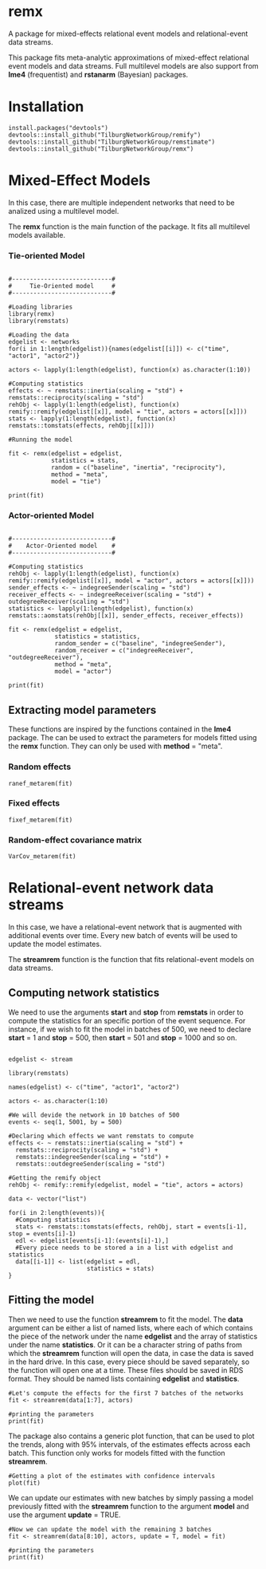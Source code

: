 # remx
A package for mixed-effects relational event models and relational-event data streams. 

This package fits meta-analytic approximations of mixed-effect relational event models and data streams. Full multilevel models are also support from **lme4** (frequentist) and **rstanarm** (Bayesian) packages. 

# Installation 
```r{}
install.packages("devtools")
devtools::install_github("TilburgNetworkGroup/remify") 
devtools::install_github("TilburgNetworkGroup/remstimate")
devtools::install_github("TilburgNetworkGroup/remx")
```

# Mixed-Effect Models

In this case, there are multiple independent networks that need to be analized using a multilevel model.

The **remx** function is the main function of the package. It fits all multilevel models available.

### Tie-oriented Model

```r{}

#----------------------------#
#     Tie-Oriented model     #
#----------------------------#

#Loading libraries
library(remx)
library(remstats)

#Loading the data
edgelist <- networks
for(i in 1:length(edgelist)){names(edgelist[[i]]) <- c("time", "actor1", "actor2")}

actors <- lapply(1:length(edgelist), function(x) as.character(1:10))

#Computing statistics
effects <- ~ remstats::inertia(scaling = "std") + remstats::reciprocity(scaling = "std")
rehObj <- lapply(1:length(edgelist), function(x) remify::remify(edgelist[[x]], model = "tie", actors = actors[[x]]))
stats <- lapply(1:length(edgelist), function(x) remstats::tomstats(effects, rehObj[[x]]))

#Running the model

fit <- remx(edgelist = edgelist,
            statistics = stats,
            random = c("baseline", "inertia", "reciprocity"),
            method = "meta",
            model = "tie")

print(fit)

```

### Actor-oriented Model

```r{}

#----------------------------#
#    Actor-Oriented model    #
#----------------------------#

#Computing statistics
rehObj <- lapply(1:length(edgelist), function(x) remify::remify(edgelist[[x]], model = "actor", actors = actors[[x]]))
sender_effects <- ~ indegreeSender(scaling = "std")
receiver_effects <- ~ indegreeReceiver(scaling = "std") + outdegreeReceiver(scaling = "std")
statistics <- lapply(1:length(edgelist), function(x) remstats::aomstats(rehObj[[x]], sender_effects, receiver_effects))

fit <- remx(edgelist = edgelist,
             statistics = statistics,
             random_sender = c("baseline", "indegreeSender"),
             random_receiver = c("indegreeReceiver", "outdegreeReceiver"),
             method = "meta",
             model = "actor")

print(fit)

```

## Extracting model parameters

These functions are inspired by the functions contained in the **lme4** package. The can be used to extract the parameters for models fitted using the **remx** function. They can only be used with **method** = "meta".

### Random effects

```r{}
ranef_metarem(fit)
```

### Fixed effects

```r{}
fixef_metarem(fit)
```

### Random-effect covariance matrix

```r{}
VarCov_metarem(fit)
```

# Relational-event network data streams

In this case, we have a relational-event network that is augmented with additional events over time. Every new batch of events will be used to update the model estimates. 

The **streamrem** function is the function that fits relational-event models on data streams.

## Computing network statistics

We need to use the arguments **start** and **stop** from **remstats** in order to compute the statistics for an specific portion of the event sequence. For instance, if we wish to fit the model in batches of 500, we need to declare **start** = 1 and **stop** = 500, then **start** = 501 and **stop** = 1000 and so on.

```r{}

edgelist <- stream

library(remstats)

names(edgelist) <- c("time", "actor1", "actor2")

actors <- as.character(1:10)

#We will devide the network in 10 batches of 500
events <- seq(1, 5001, by = 500)

#Declaring which effects we want remstats to compute
effects <- ~ remstats::inertia(scaling = "std") + 
  remstats::reciprocity(scaling = "std") + 
  remstats::indegreeSender(scaling = "std") +
  remstats::outdegreeSender(scaling = "std")

#Getting the remify object
rehObj <- remify::remify(edgelist, model = "tie", actors = actors)

data <- vector("list")

for(i in 2:length(events)){
  #Computing statistics
  stats <- remstats::tomstats(effects, rehObj, start = events[i-1], stop = events[i]-1)
  edl <- edgelist[events[i-1]:(events[i]-1),]
  #Every piece needs to be stored a in a list with edgelist and statistics
  data[[i-1]] <- list(edgelist = edl,
                      statistics = stats)
}

```

## Fitting the model

Then we need to use the function **streamrem** to fit the model. The **data** argument can be either a list of named lists, where each of which contains the piece of the network under the name **edgelist** and the array of statistics under the name **statistics**. Or it can be a character string of paths from which the **streamrem** function will open the data, in case the data is saved in the hard drive. In this case, every piece should be saved separately, so the function will open one at a time. These files should be saved in RDS format. They should be named lists containing **edgelist** and **statistics**.

```r{}
#Let's compute the effects for the first 7 batches of the networks
fit <- streamrem(data[1:7], actors)

#printing the parameters
print(fit)
```

The package also contains a generic plot function, that can be used to plot the trends, along with 95\% intervals, of the estimates effects across each batch. This function only works for models fitted with the function **streamrem**.

```r{}
#Getting a plot of the estimates with confidence intervals
plot(fit)

```

We can update our estimates with new batches by simply passing a model previously fitted with the **streamrem** function to the argument **model** and use the argument **update** = TRUE.

```r{}
#Now we can update the model with the remaining 3 batches
fit <- streamrem(data[8:10], actors, update = T, model = fit)

#printing the parameters
print(fit)
```
